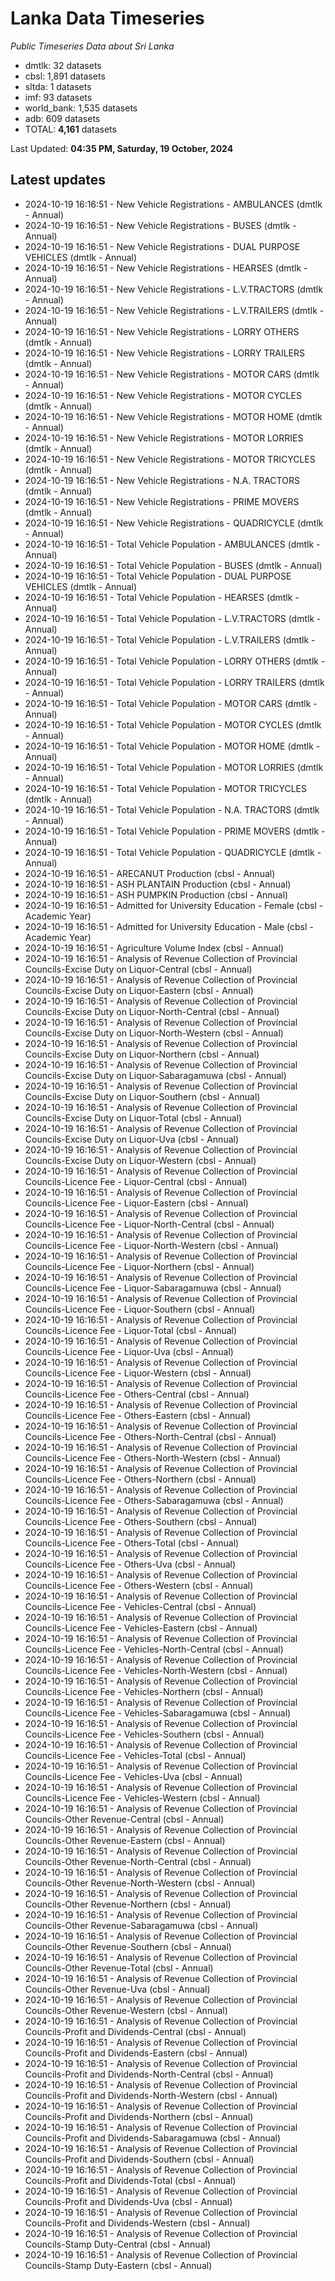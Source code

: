 # Lanka Data Timeseries
*Public Timeseries Data about Sri Lanka*

* dmtlk: 32 datasets
* cbsl: 1,891 datasets
* sltda: 1 datasets
* imf: 93 datasets
* world_bank: 1,535 datasets
* adb: 609 datasets
* TOTAL: **4,161** datasets

Last Updated: **04:35 PM, Saturday, 19 October, 2024**

## Latest updates

* 2024-10-19 16:16:51 - New Vehicle Registrations - AMBULANCES (dmtlk - Annual)
* 2024-10-19 16:16:51 - New Vehicle Registrations - BUSES (dmtlk - Annual)
* 2024-10-19 16:16:51 - New Vehicle Registrations - DUAL PURPOSE VEHICLES (dmtlk - Annual)
* 2024-10-19 16:16:51 - New Vehicle Registrations - HEARSES (dmtlk - Annual)
* 2024-10-19 16:16:51 - New Vehicle Registrations - L.V.TRACTORS (dmtlk - Annual)
* 2024-10-19 16:16:51 - New Vehicle Registrations - L.V.TRAILERS (dmtlk - Annual)
* 2024-10-19 16:16:51 - New Vehicle Registrations - LORRY OTHERS (dmtlk - Annual)
* 2024-10-19 16:16:51 - New Vehicle Registrations - LORRY TRAILERS (dmtlk - Annual)
* 2024-10-19 16:16:51 - New Vehicle Registrations - MOTOR CARS (dmtlk - Annual)
* 2024-10-19 16:16:51 - New Vehicle Registrations - MOTOR CYCLES (dmtlk - Annual)
* 2024-10-19 16:16:51 - New Vehicle Registrations - MOTOR HOME (dmtlk - Annual)
* 2024-10-19 16:16:51 - New Vehicle Registrations - MOTOR LORRIES (dmtlk - Annual)
* 2024-10-19 16:16:51 - New Vehicle Registrations - MOTOR TRICYCLES (dmtlk - Annual)
* 2024-10-19 16:16:51 - New Vehicle Registrations - N.A. TRACTORS (dmtlk - Annual)
* 2024-10-19 16:16:51 - New Vehicle Registrations - PRIME MOVERS (dmtlk - Annual)
* 2024-10-19 16:16:51 - New Vehicle Registrations - QUADRICYCLE (dmtlk - Annual)
* 2024-10-19 16:16:51 - Total Vehicle Population - AMBULANCES (dmtlk - Annual)
* 2024-10-19 16:16:51 - Total Vehicle Population - BUSES (dmtlk - Annual)
* 2024-10-19 16:16:51 - Total Vehicle Population - DUAL PURPOSE VEHICLES (dmtlk - Annual)
* 2024-10-19 16:16:51 - Total Vehicle Population - HEARSES (dmtlk - Annual)
* 2024-10-19 16:16:51 - Total Vehicle Population - L.V.TRACTORS (dmtlk - Annual)
* 2024-10-19 16:16:51 - Total Vehicle Population - L.V.TRAILERS (dmtlk - Annual)
* 2024-10-19 16:16:51 - Total Vehicle Population - LORRY OTHERS (dmtlk - Annual)
* 2024-10-19 16:16:51 - Total Vehicle Population - LORRY TRAILERS (dmtlk - Annual)
* 2024-10-19 16:16:51 - Total Vehicle Population - MOTOR CARS (dmtlk - Annual)
* 2024-10-19 16:16:51 - Total Vehicle Population - MOTOR CYCLES (dmtlk - Annual)
* 2024-10-19 16:16:51 - Total Vehicle Population - MOTOR HOME (dmtlk - Annual)
* 2024-10-19 16:16:51 - Total Vehicle Population - MOTOR LORRIES (dmtlk - Annual)
* 2024-10-19 16:16:51 - Total Vehicle Population - MOTOR TRICYCLES (dmtlk - Annual)
* 2024-10-19 16:16:51 - Total Vehicle Population - N.A. TRACTORS (dmtlk - Annual)
* 2024-10-19 16:16:51 - Total Vehicle Population - PRIME MOVERS (dmtlk - Annual)
* 2024-10-19 16:16:51 - Total Vehicle Population - QUADRICYCLE (dmtlk - Annual)
* 2024-10-19 16:16:51 - ARECANUT Production (cbsl - Annual)
* 2024-10-19 16:16:51 - ASH PLANTAIN Production (cbsl - Annual)
* 2024-10-19 16:16:51 - ASH PUMPKIN Production (cbsl - Annual)
* 2024-10-19 16:16:51 - Admitted for University Education - Female (cbsl - Academic Year)
* 2024-10-19 16:16:51 - Admitted for University Education - Male (cbsl - Academic Year)
* 2024-10-19 16:16:51 - Agriculture Volume Index (cbsl - Annual)
* 2024-10-19 16:16:51 - Analysis of Revenue Collection of Provincial Councils-Excise Duty on Liquor-Central (cbsl - Annual)
* 2024-10-19 16:16:51 - Analysis of Revenue Collection of Provincial Councils-Excise Duty on Liquor-Eastern (cbsl - Annual)
* 2024-10-19 16:16:51 - Analysis of Revenue Collection of Provincial Councils-Excise Duty on Liquor-North-Central (cbsl - Annual)
* 2024-10-19 16:16:51 - Analysis of Revenue Collection of Provincial Councils-Excise Duty on Liquor-North-Western (cbsl - Annual)
* 2024-10-19 16:16:51 - Analysis of Revenue Collection of Provincial Councils-Excise Duty on Liquor-Northern (cbsl - Annual)
* 2024-10-19 16:16:51 - Analysis of Revenue Collection of Provincial Councils-Excise Duty on Liquor-Sabaragamuwa (cbsl - Annual)
* 2024-10-19 16:16:51 - Analysis of Revenue Collection of Provincial Councils-Excise Duty on Liquor-Southern (cbsl - Annual)
* 2024-10-19 16:16:51 - Analysis of Revenue Collection of Provincial Councils-Excise Duty on Liquor-Total (cbsl - Annual)
* 2024-10-19 16:16:51 - Analysis of Revenue Collection of Provincial Councils-Excise Duty on Liquor-Uva (cbsl - Annual)
* 2024-10-19 16:16:51 - Analysis of Revenue Collection of Provincial Councils-Excise Duty on Liquor-Western (cbsl - Annual)
* 2024-10-19 16:16:51 - Analysis of Revenue Collection of Provincial Councils-Licence Fee - Liquor-Central (cbsl - Annual)
* 2024-10-19 16:16:51 - Analysis of Revenue Collection of Provincial Councils-Licence Fee - Liquor-Eastern (cbsl - Annual)
* 2024-10-19 16:16:51 - Analysis of Revenue Collection of Provincial Councils-Licence Fee - Liquor-North-Central (cbsl - Annual)
* 2024-10-19 16:16:51 - Analysis of Revenue Collection of Provincial Councils-Licence Fee - Liquor-North-Western (cbsl - Annual)
* 2024-10-19 16:16:51 - Analysis of Revenue Collection of Provincial Councils-Licence Fee - Liquor-Northern (cbsl - Annual)
* 2024-10-19 16:16:51 - Analysis of Revenue Collection of Provincial Councils-Licence Fee - Liquor-Sabaragamuwa (cbsl - Annual)
* 2024-10-19 16:16:51 - Analysis of Revenue Collection of Provincial Councils-Licence Fee - Liquor-Southern (cbsl - Annual)
* 2024-10-19 16:16:51 - Analysis of Revenue Collection of Provincial Councils-Licence Fee - Liquor-Total (cbsl - Annual)
* 2024-10-19 16:16:51 - Analysis of Revenue Collection of Provincial Councils-Licence Fee - Liquor-Uva (cbsl - Annual)
* 2024-10-19 16:16:51 - Analysis of Revenue Collection of Provincial Councils-Licence Fee - Liquor-Western (cbsl - Annual)
* 2024-10-19 16:16:51 - Analysis of Revenue Collection of Provincial Councils-Licence Fee - Others-Central (cbsl - Annual)
* 2024-10-19 16:16:51 - Analysis of Revenue Collection of Provincial Councils-Licence Fee - Others-Eastern (cbsl - Annual)
* 2024-10-19 16:16:51 - Analysis of Revenue Collection of Provincial Councils-Licence Fee - Others-North-Central (cbsl - Annual)
* 2024-10-19 16:16:51 - Analysis of Revenue Collection of Provincial Councils-Licence Fee - Others-North-Western (cbsl - Annual)
* 2024-10-19 16:16:51 - Analysis of Revenue Collection of Provincial Councils-Licence Fee - Others-Northern (cbsl - Annual)
* 2024-10-19 16:16:51 - Analysis of Revenue Collection of Provincial Councils-Licence Fee - Others-Sabaragamuwa (cbsl - Annual)
* 2024-10-19 16:16:51 - Analysis of Revenue Collection of Provincial Councils-Licence Fee - Others-Southern (cbsl - Annual)
* 2024-10-19 16:16:51 - Analysis of Revenue Collection of Provincial Councils-Licence Fee - Others-Total (cbsl - Annual)
* 2024-10-19 16:16:51 - Analysis of Revenue Collection of Provincial Councils-Licence Fee - Others-Uva (cbsl - Annual)
* 2024-10-19 16:16:51 - Analysis of Revenue Collection of Provincial Councils-Licence Fee - Others-Western (cbsl - Annual)
* 2024-10-19 16:16:51 - Analysis of Revenue Collection of Provincial Councils-Licence Fee - Vehicles-Central (cbsl - Annual)
* 2024-10-19 16:16:51 - Analysis of Revenue Collection of Provincial Councils-Licence Fee - Vehicles-Eastern (cbsl - Annual)
* 2024-10-19 16:16:51 - Analysis of Revenue Collection of Provincial Councils-Licence Fee - Vehicles-North-Central (cbsl - Annual)
* 2024-10-19 16:16:51 - Analysis of Revenue Collection of Provincial Councils-Licence Fee - Vehicles-North-Western (cbsl - Annual)
* 2024-10-19 16:16:51 - Analysis of Revenue Collection of Provincial Councils-Licence Fee - Vehicles-Northern (cbsl - Annual)
* 2024-10-19 16:16:51 - Analysis of Revenue Collection of Provincial Councils-Licence Fee - Vehicles-Sabaragamuwa (cbsl - Annual)
* 2024-10-19 16:16:51 - Analysis of Revenue Collection of Provincial Councils-Licence Fee - Vehicles-Southern (cbsl - Annual)
* 2024-10-19 16:16:51 - Analysis of Revenue Collection of Provincial Councils-Licence Fee - Vehicles-Total (cbsl - Annual)
* 2024-10-19 16:16:51 - Analysis of Revenue Collection of Provincial Councils-Licence Fee - Vehicles-Uva (cbsl - Annual)
* 2024-10-19 16:16:51 - Analysis of Revenue Collection of Provincial Councils-Licence Fee - Vehicles-Western (cbsl - Annual)
* 2024-10-19 16:16:51 - Analysis of Revenue Collection of Provincial Councils-Other Revenue-Central (cbsl - Annual)
* 2024-10-19 16:16:51 - Analysis of Revenue Collection of Provincial Councils-Other Revenue-Eastern (cbsl - Annual)
* 2024-10-19 16:16:51 - Analysis of Revenue Collection of Provincial Councils-Other Revenue-North-Central (cbsl - Annual)
* 2024-10-19 16:16:51 - Analysis of Revenue Collection of Provincial Councils-Other Revenue-North-Western (cbsl - Annual)
* 2024-10-19 16:16:51 - Analysis of Revenue Collection of Provincial Councils-Other Revenue-Northern (cbsl - Annual)
* 2024-10-19 16:16:51 - Analysis of Revenue Collection of Provincial Councils-Other Revenue-Sabaragamuwa (cbsl - Annual)
* 2024-10-19 16:16:51 - Analysis of Revenue Collection of Provincial Councils-Other Revenue-Southern (cbsl - Annual)
* 2024-10-19 16:16:51 - Analysis of Revenue Collection of Provincial Councils-Other Revenue-Total (cbsl - Annual)
* 2024-10-19 16:16:51 - Analysis of Revenue Collection of Provincial Councils-Other Revenue-Uva (cbsl - Annual)
* 2024-10-19 16:16:51 - Analysis of Revenue Collection of Provincial Councils-Other Revenue-Western (cbsl - Annual)
* 2024-10-19 16:16:51 - Analysis of Revenue Collection of Provincial Councils-Profit and Dividends-Central (cbsl - Annual)
* 2024-10-19 16:16:51 - Analysis of Revenue Collection of Provincial Councils-Profit and Dividends-Eastern (cbsl - Annual)
* 2024-10-19 16:16:51 - Analysis of Revenue Collection of Provincial Councils-Profit and Dividends-North-Central (cbsl - Annual)
* 2024-10-19 16:16:51 - Analysis of Revenue Collection of Provincial Councils-Profit and Dividends-North-Western (cbsl - Annual)
* 2024-10-19 16:16:51 - Analysis of Revenue Collection of Provincial Councils-Profit and Dividends-Northern (cbsl - Annual)
* 2024-10-19 16:16:51 - Analysis of Revenue Collection of Provincial Councils-Profit and Dividends-Sabaragamuwa (cbsl - Annual)
* 2024-10-19 16:16:51 - Analysis of Revenue Collection of Provincial Councils-Profit and Dividends-Southern (cbsl - Annual)
* 2024-10-19 16:16:51 - Analysis of Revenue Collection of Provincial Councils-Profit and Dividends-Total (cbsl - Annual)
* 2024-10-19 16:16:51 - Analysis of Revenue Collection of Provincial Councils-Profit and Dividends-Uva (cbsl - Annual)
* 2024-10-19 16:16:51 - Analysis of Revenue Collection of Provincial Councils-Profit and Dividends-Western (cbsl - Annual)
* 2024-10-19 16:16:51 - Analysis of Revenue Collection of Provincial Councils-Stamp Duty-Central (cbsl - Annual)
* 2024-10-19 16:16:51 - Analysis of Revenue Collection of Provincial Councils-Stamp Duty-Eastern (cbsl - Annual)